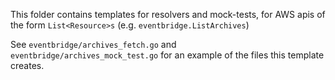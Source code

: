 This folder contains templates for resolvers and mock-tests, for AWS apis of the form `List<Resource>s` (e.g. `eventbridge.ListArchives`)

See `eventbridge/archives_fetch.go` and `eventbridge/archives_mock_test.go` for an example of the files this template creates.